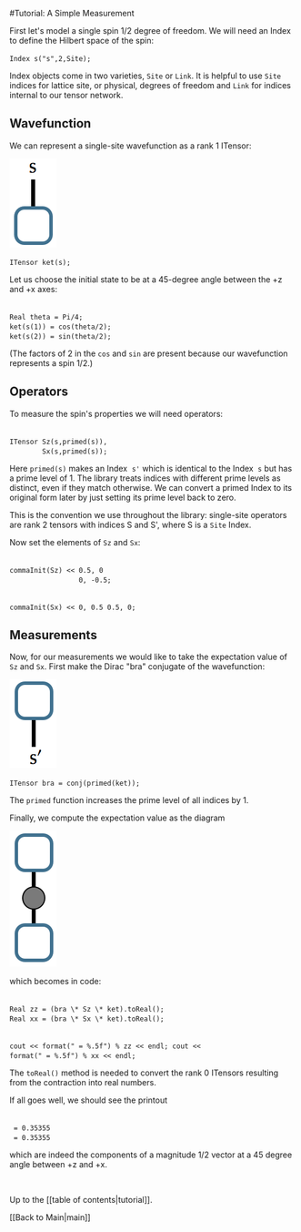#Tutorial: A Simple Measurement

First let's model a single spin 1/2 degree of freedom. 
We will need an Index to define the Hilbert space of the spin:

`Index s("s",2,Site);`

Index objects come in two varieties, `Site` or `Link`. It is helpful to use 
`Site` indices for lattice site, or physical, degrees of freedom and `Link` for indices internal
to our tensor network.


## Wavefunction ##

We can represent a single-site wavefunction as a rank 1 ITensor:

<img src="docs/tutorial/ket.png" style=""/>

`ITensor ket(s);`


Let us choose the initial state to be at a 45-degree angle between the +z and +x axes:

<code>
Real theta = Pi/4;
ket(s(1)) = cos(theta/2);
ket(s(2)) = sin(theta/2);
</code>

(The factors of 2 in the `cos` and `sin` are present because our wavefunction represents a spin 1/2.)

## Operators ##

To measure the spin's properties we will need operators: 

<code>
ITensor Sz(s,primed(s)),
        Sx(s,primed(s));
</code>

Here `primed(s)` makes an Index &nbsp;`s'` which is identical to the Index &nbsp;`s` but
has a prime level of 1. The library treats indices with different prime levels
as distinct, even if they match otherwise.
We can convert a primed Index to its original form later by just setting its prime level back to zero.

This is the convention we use throughout the library:
single-site operators are rank 2 tensors with indices S and S',
where S is a `Site` Index.

Now set the elements of `Sz` and `Sx`:

<code>
commaInit(Sz) << 0.5, 0
                 0, -0.5;

commaInit(Sx) << 0, 0.5
                 0.5, 0;
</code>

## Measurements ##

Now, for our measurements we would like to take
the expectation value of `Sz` and `Sx`. 
First make the Dirac "bra" conjugate of the wavefunction:

<img src="docs/tutorial/bra.png" style=""/>

`ITensor bra = conj(primed(ket));`



The `primed` function increases the prime level of all indices
by 1.

Finally, we compute the expectation value as the diagram

<img src="docs/tutorial/expect.png" style=""/>

which becomes in code:

<code>
Real zz = (bra \* Sz \* ket).toReal();
Real xx = (bra \* Sx \* ket).toReal();

cout << format("<Sz> = %.5f") % zz << endl;
cout << format("<Sx> = %.5f") % xx << endl;
</code>


The `toReal()` method is needed to convert the
rank 0 ITensors resulting from the contraction
into real numbers.

If all goes well, we should see the printout

<code>
<Sz> = 0.35355
<Sx> = 0.35355
</code>

which are indeed the components of a magnitude
1/2 vector at a 45 degree angle between +z and +x.

</br>

Up to the [[table of contents|tutorial]].

[[Back to Main|main]]
